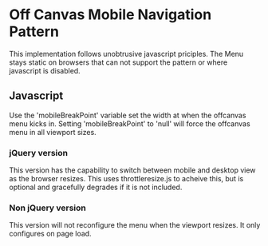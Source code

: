 # Off Canvas Mobile Navigation Pattern

This implementation follows unobtrusive javascript priciples. 
The Menu stays static on browsers that can not support the pattern or where javascript is disabled.

## Javascript

Use the 'mobileBreakPoint' variable set the width at when the offcanvas menu kicks in.
Setting 'mobileBreakPoint' to 'null' will force the offcanvas menu in all viewport sizes.

### jQuery version

This version has the capability to switch between mobile and desktop view as the browser resizes.
This uses throttleresize.js to acheive this, but is optional and gracefully degrades if it is not included.

### Non jQuery version

This version will not reconfigure the menu when the viewport resizes. It only configures on page load.

